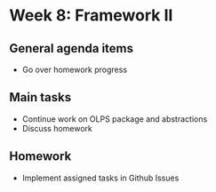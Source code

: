 # Week 8: Framework II

## General agenda items

- Go over homework progress

## Main tasks

- Continue work on OLPS package and abstractions
- Discuss homework

## Homework

- Implement assigned tasks in Github Issues
